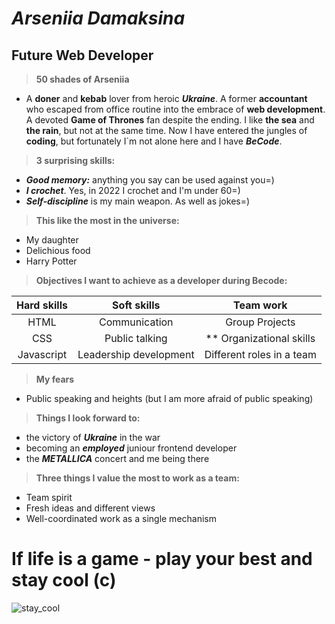 # **_Arseniia Damaksina_**

## **Future Web Developer**

> **50 shades of Arseniia**

- A **doner** and **kebab** lover from heroic **_Ukraine_**. A former **accountant** who escaped from office routine into the embrace of **web development**. A devoted **Game of Thrones** fan despite the ending. I like **the sea** and **the rain**, but not at the same time. Now I have entered the jungles of **coding**, but fortunately I`m not alone here and I have **_BeCode_**.

> **3 surprising skills:**

- **_Good memory:_** anything you say can be used against you=)
- **_I crochet_**. Yes, in 2022 I crochet and I'm under 60=)
- **_Self-discipline_** is my main weapon. As well as jokes=)

> **This like the most in the universe:**

- My daughter
- Delichious food
- Harry Potter

> **Objectives I want to achieve as a developer during Becode:**

| **Hard skills** |    **Soft skills**     |       **Team work**       |
| :-------------: | :--------------------: | :-----------------------: |
|      HTML       |     Communication      |      Group Projects       |
|       CSS       |     Public talking     |  ** Organizational skills   |
|   Javascript    | Leadership development | Different roles in a team |

> **My fears**

- Public speaking and heights (but I am more afraid of public speaking)

> **Things I look forward to:**
- the victory of **_Ukraine_** in the war
- becoming an **_employed_** juniour frontend developer
- the **_METALLICA_** concert and me being there

> **Three things I value the most to work as a team:**

- Team spirit
- Fresh ideas and different views
- Well-coordinated work as a single mechanism

# If life is a game - play your best and stay cool (c)

![stay_cool](https://media3.giphy.com/media/fzj87vYM8EgvcungmC/giphy.gif?cid=790b7611a406fd6faeb94fa05ae5eee63f9d0656f28dc033&rid=giphy.gif&ct=g)

